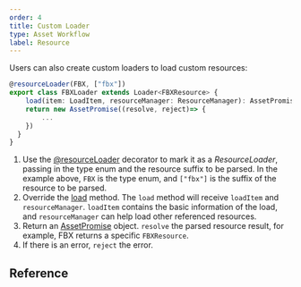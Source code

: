 ```yaml
---
order: 4
title: Custom Loader
type: Asset Workflow
label: Resource
---
```


Users can also create custom loaders to load custom resources:

```typescript
@resourceLoader(FBX, ["fbx"])
export class FBXLoader extends Loader<FBXResource> {
	load(item: LoadItem, resourceManager: ResourceManager): AssetPromise<FBXResource> {
  	return new AssetPromise((resolve, reject)=> {
    	...
    })
  }
}
```

1. Use the [@resourceLoader](/en/apis/core/#resourceLoader) decorator to mark it as a _ResourceLoader_, passing in the type enum and the resource suffix to be parsed. In the example above, `FBX` is the type enum, and `["fbx"]` is the suffix of the resource to be parsed.
2. Override the [load](/en/apis/core/#ResourceManager-load) method. The `load` method will receive `loadItem` and `resourceManager`. `loadItem` contains the basic information of the load, and `resourceManager` can help load other referenced resources.
3. Return an [AssetPromise](/en/apis/core/#AssetPromise) object. `resolve` the parsed resource result, for example, FBX returns a specific `FBXResource`.
4. If there is an error, `reject` the error.

## Reference

<playground src="obj-loader.ts"></playground>
